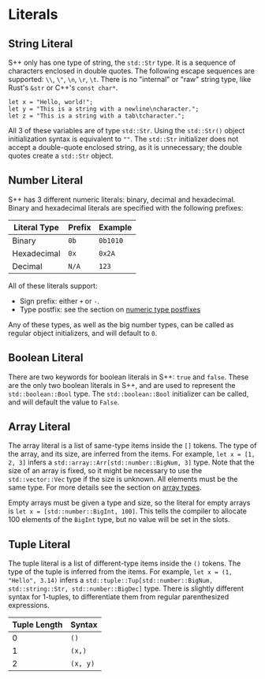 # Literals

## String Literal

S++ only has one type of string, the `std::Str` type. It is a sequence of characters enclosed in double quotes. The
following escape sequences are supported: `\\`, `\"`, `\n`, `\r`, `\t`. There is no "internal" or "raw" string type,
like Rust's `&str` or C++'s `const char*`.

```S++
let x = "Hello, world!";
let y = "This is a string with a newline\ncharacter.";
let z = "This is a string with a tab\tcharacter.";
```

All 3 of these variables are of type `std::Str`. Using the `std::Str()` object initialization syntax is equivalent to
`""`. The `std::Str` initializer does not accept a double-quote enclosed string, as it is unnecessary; the double quotes
create a `std::Str` object.

## Number Literal

S++ has 3 different numeric literals: binary, decimal and hexadecimal. Binary and hexadecimal literals are specified
with the following prefixes:

| Literal Type | Prefix | Example  |
|--------------|--------|----------|
| Binary       | `0b`   | `0b1010` |
| Hexadecimal  | `0x`   | `0x2A`   |
| Decimal      | `N/A`  | `123`    |

All of these literals support:
- Sign prefix: either `+` or `-`.
- Type postfix: see the section on [numeric type postfixes](../type-system/(Non)-Primitive-Types.md)


Any of these types, as well as the big number types, can be called as regular object initializers, and will default to
`0`.

## Boolean Literal

There are two keywords for boolean literals in S++: `true` and `false`. These are the only two boolean literals in S++,
and are used to represent the `std::boolean::Bool` type. The `std::boolean::Bool` initializer can be called, and will
default the value to `False`.

## Array Literal

The array literal is a list of same-type items inside the `[]` tokens. The type of the array, and its size, are inferred
from the items. For example, `let x = [1, 2, 3]` infers a `std::array::Arr[std::number::BigNum, 3]` type. Note that the
size of an array is fixed, so it might be necessary to use the `std::vector::Vec` type if the size is unknown. All
elements must be the same type. For more details see the section on [array types](../type-system/Arrays-Tuples.md).

Empty arrays must be given a type and size, so the literal for empty arrays is `let x = [std::number::BigInt, 100]`.
This tells the compiler to allocate 100 elements of the `BigInt` type, but no value will be set in the slots.

## Tuple Literal

The tuple literal is a list of different-type items inside the `()` tokens. The type of the tuple is inferred from the
items. For example, `let x = (1, "Hello", 3.14)` infers a
`std::tuple::Tup[std::number::BigNum, std::string::Str, std::number::BigDec]` type. There is slightly different syntax
for 1-tuples, to differentiate them from regular parenthesized expressions.

| Tuple Length | Syntax   |
|--------------|----------|
| 0            | `()`     |
| 1            | `(x,)`   |
| 2            | `(x, y)` |
